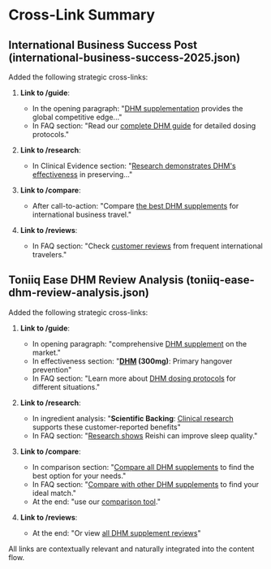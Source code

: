 # Cross-Link Summary

## International Business Success Post (international-business-success-2025.json)

Added the following strategic cross-links:

1. **Link to /guide**: 
   - In the opening paragraph: "[DHM supplementation](/guide) provides the global competitive edge..."
   - In FAQ section: "Read our [complete DHM guide](/guide) for detailed dosing protocols."

2. **Link to /research**:
   - In Clinical Evidence section: "[Research demonstrates DHM's effectiveness](/research) in preserving..."

3. **Link to /compare**:
   - After call-to-action: "Compare [the best DHM supplements](/compare) for international business travel."

4. **Link to /reviews**:
   - In FAQ section: "Check [customer reviews](/reviews) from frequent international travelers."

## Toniiq Ease DHM Review Analysis (toniiq-ease-dhm-review-analysis.json)

Added the following strategic cross-links:

1. **Link to /guide**:
   - In opening paragraph: "comprehensive [DHM supplement](/guide) on the market."
   - In effectiveness section: "**[DHM](/guide) (300mg)**: Primary hangover prevention"
   - In FAQ section: "Learn more about [DHM dosing protocols](/guide) for different situations."

2. **Link to /research**:
   - In ingredient analysis: "**Scientific Backing**: [Clinical research](/research) supports these customer-reported benefits"
   - In FAQ section: "[Research shows](/research) Reishi can improve sleep quality."

3. **Link to /compare**:
   - In comparison section: "[Compare all DHM supplements](/compare) to find the best option for your needs."
   - In FAQ section: "[Compare with other DHM supplements](/compare) to find your ideal match."
   - At the end: "use our [comparison tool](/compare)."

4. **Link to /reviews**:
   - At the end: "Or view [all DHM supplement reviews](/reviews)"

All links are contextually relevant and naturally integrated into the content flow.